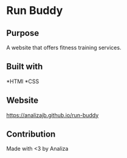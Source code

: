 # Run Buddy

## Purpose
A website that offers fitness training services.

## Built with
*HTMl
*CSS

## Website
https://analizajb.github.io/run-buddy

## Contribution
Made with <3 by Analiza
